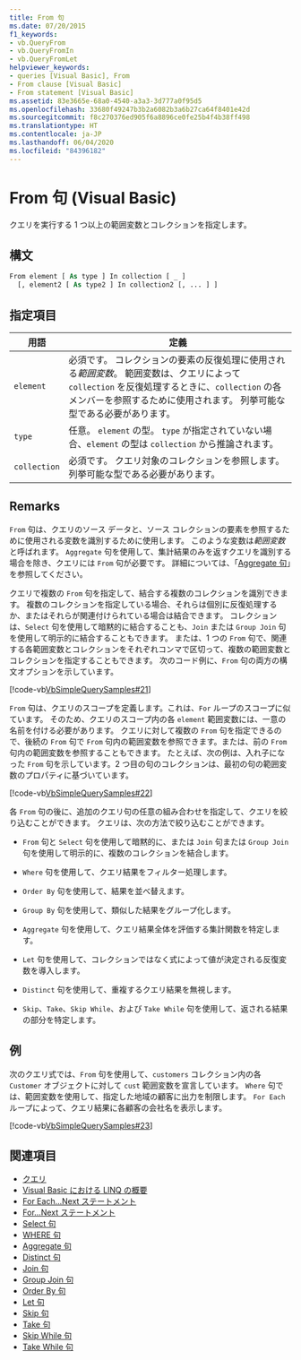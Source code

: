 ```yaml
---
title: From 句
ms.date: 07/20/2015
f1_keywords:
- vb.QueryFrom
- vb.QueryFromIn
- vb.QueryFromLet
helpviewer_keywords:
- queries [Visual Basic], From
- From clause [Visual Basic]
- From statement [Visual Basic]
ms.assetid: 83e3665e-68a0-4540-a3a3-3d777a0f95d5
ms.openlocfilehash: 33680f49247b3b2a6082b3a6b27ca64f8401e42d
ms.sourcegitcommit: f8c270376ed905f6a8896ce0fe25b4f4b38ff498
ms.translationtype: HT
ms.contentlocale: ja-JP
ms.lasthandoff: 06/04/2020
ms.locfileid: "84396182"
---
```

# <a name="from-clause-visual-basic"></a>From 句 (Visual Basic)
クエリを実行する 1 つ以上の範囲変数とコレクションを指定します。  
  
## <a name="syntax"></a>構文  
  
```vb  
From element [ As type ] In collection [ _ ]  
  [, element2 [ As type2 ] In collection2 [, ... ] ]  
```  
  
## <a name="parts"></a>指定項目  
  
|用語|定義|  
|---|---|  
|`element`|必須です。 コレクションの要素の反復処理に使用される*範囲変数*。 範囲変数は、クエリによって `collection` を反復処理するときに、`collection` の各メンバーを参照するために使用されます。 列挙可能な型である必要があります。|  
|`type`|任意。 `element` の型。 `type` が指定されていない場合、`element` の型は `collection` から推論されます。|  
|`collection`|必須です。 クエリ対象のコレクションを参照します。 列挙可能な型である必要があります。|  
  
## <a name="remarks"></a>Remarks  
 `From` 句は、クエリのソース データと、ソース コレクションの要素を参照するために使用される変数を識別するために使用します。 このような変数は*範囲変数*と呼ばれます。 `Aggregate` 句を使用して、集計結果のみを返すクエリを識別する場合を除き、クエリには `From` 句が必要です。 詳細については、「[Aggregate 句](aggregate-clause.md)」を参照してください。  
  
 クエリで複数の `From` 句を指定して、結合する複数のコレクションを識別できます。 複数のコレクションを指定している場合、それらは個別に反復処理するか、またはそれらが関連付けられている場合は結合できます。 コレクションは、`Select` 句を使用して暗黙的に結合することも、`Join` または `Group Join` 句を使用して明示的に結合することもできます。 または、1 つの `From` 句で、関連する各範囲変数とコレクションをそれぞれコンマで区切って、複数の範囲変数とコレクションを指定することもできます。 次のコード例に、`From` 句の両方の構文オプションを示しています。  
  
 [!code-vb[VbSimpleQuerySamples#21](~/samples/snippets/visualbasic/VS_Snippets_VBCSharp/VbSimpleQuerySamples/VB/QuerySamples1.vb#21)]  
  
 `From` 句は、クエリのスコープを定義します。これは、`For` ループのスコープに似ています。 そのため、クエリのスコープ内の各 `element` 範囲変数には、一意の名前を付ける必要があります。 クエリに対して複数の `From` 句を指定できるので、後続の `From` 句で `From` 句内の範囲変数を参照できます。または、前の `From` 句内の範囲変数を参照することもできます。 たとえば、次の例は、入れ子になった `From` 句を示しています。2 つ目の句のコレクションは、最初の句の範囲変数のプロパティに基づいています。  
  
 [!code-vb[VbSimpleQuerySamples#22](~/samples/snippets/visualbasic/VS_Snippets_VBCSharp/VbSimpleQuerySamples/VB/QuerySamples1.vb#22)]  
  
 各 `From` 句の後に、追加のクエリ句の任意の組み合わせを指定して、クエリを絞り込むことができます。 クエリは、次の方法で絞り込むことができます。  
  
- `From` 句と `Select` 句を使用して暗黙的に、または `Join` 句または `Group Join` 句を使用して明示的に、複数のコレクションを結合します。  
  
- `Where` 句を使用して、クエリ結果をフィルター処理します。  
  
- `Order By` 句を使用して、結果を並べ替えます。  
  
- `Group By` 句を使用して、類似した結果をグループ化します。  
  
- `Aggregate` 句を使用して、クエリ結果全体を評価する集計関数を特定します。  
  
- `Let` 句を使用して、コレクションではなく式によって値が決定される反復変数を導入します。  
  
- `Distinct` 句を使用して、重複するクエリ結果を無視します。  
  
- `Skip`、`Take`、`Skip While`、および `Take While` 句を使用して、返される結果の部分を特定します。  
  
## <a name="example"></a>例  
 次のクエリ式では、`From` 句を使用して、`customers` コレクション内の各 `Customer` オブジェクトに対して `cust` 範囲変数を宣言しています。 `Where` 句では、範囲変数を使用して、指定した地域の顧客に出力を制限します。 `For Each` ループによって、クエリ結果に各顧客の会社名を表示します。  
  
 [!code-vb[VbSimpleQuerySamples#23](~/samples/snippets/visualbasic/VS_Snippets_VBCSharp/VbSimpleQuerySamples/VB/QuerySamples1.vb#23)]  
  
## <a name="see-also"></a>関連項目

- [クエリ](index.md)
- [Visual Basic における LINQ の概要](../../programming-guide/language-features/linq/introduction-to-linq.md)
- [For Each...Next ステートメント](../statements/for-each-next-statement.md)
- [For...Next ステートメント](../statements/for-next-statement.md)
- [Select 句](select-clause.md)
- [WHERE 句](where-clause.md)
- [Aggregate 句](aggregate-clause.md)
- [Distinct 句](distinct-clause.md)
- [Join 句](join-clause.md)
- [Group Join 句](group-join-clause.md)
- [Order By 句](order-by-clause.md)
- [Let 句](let-clause.md)
- [Skip 句](skip-clause.md)
- [Take 句](take-clause.md)
- [Skip While 句](skip-while-clause.md)
- [Take While 句](take-while-clause.md)
